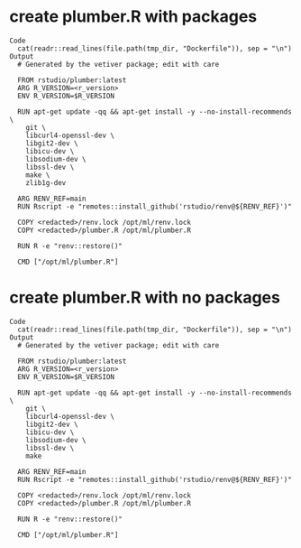 # create plumber.R with packages

    Code
      cat(readr::read_lines(file.path(tmp_dir, "Dockerfile")), sep = "\n")
    Output
      # Generated by the vetiver package; edit with care
      
      FROM rstudio/plumber:latest
      ARG R_VERSION=<r_version>
      ENV R_VERSION=$R_VERSION
      
      RUN apt-get update -qq && apt-get install -y --no-install-recommends \
        git \
        libcurl4-openssl-dev \
        libgit2-dev \
        libicu-dev \
        libsodium-dev \
        libssl-dev \
        make \
        zlib1g-dev
      
      ARG RENV_REF=main
      RUN Rscript -e "remotes::install_github('rstudio/renv@${RENV_REF}')"
      
      COPY <redacted>/renv.lock /opt/ml/renv.lock
      COPY <redacted>/plumber.R /opt/ml/plumber.R
      
      RUN R -e "renv::restore()"
      
      CMD ["/opt/ml/plumber.R"]

# create plumber.R with no packages

    Code
      cat(readr::read_lines(file.path(tmp_dir, "Dockerfile")), sep = "\n")
    Output
      # Generated by the vetiver package; edit with care
      
      FROM rstudio/plumber:latest
      ARG R_VERSION=<r_version>
      ENV R_VERSION=$R_VERSION
      
      RUN apt-get update -qq && apt-get install -y --no-install-recommends \
        git \
        libcurl4-openssl-dev \
        libgit2-dev \
        libicu-dev \
        libsodium-dev \
        libssl-dev \
        make
      
      ARG RENV_REF=main
      RUN Rscript -e "remotes::install_github('rstudio/renv@${RENV_REF}')"
      
      COPY <redacted>/renv.lock /opt/ml/renv.lock
      COPY <redacted>/plumber.R /opt/ml/plumber.R
      
      RUN R -e "renv::restore()"
      
      CMD ["/opt/ml/plumber.R"]

